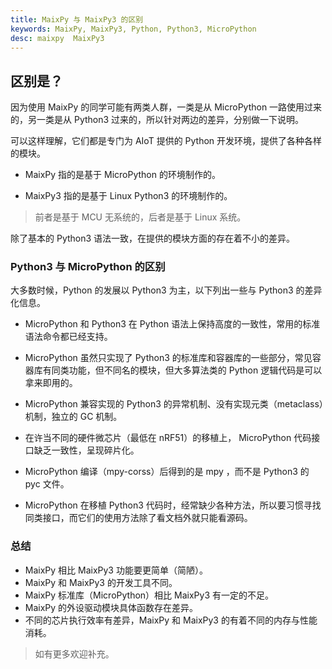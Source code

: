 ```yaml
---
title: MaixPy 与 MaixPy3 的区别
keywords: MaixPy, MaixPy3, Python, Python3, MicroPython
desc: maixpy  MaixPy3
---
```


## 区别是？

因为使用 MaixPy 的同学可能有两类人群，一类是从 MicroPython 一路使用过来的，另一类是从 Python3 过来的，所以针对两边的差异，分别做一下说明。

可以这样理解，它们都是专门为 AIoT 提供的 Python 开发环境，提供了各种各样的模块。

- MaixPy 指的是基于 MicroPython 的环境制作的。

- MaixPy3 指的是基于 Linux Python3 的环境制作的。

> 前者是基于 MCU 无系统的，后者是基于 Linux 系统。

除了基本的 Python3 语法一致，在提供的模块方面的存在着不小的差异。

### Python3 与 MicroPython 的区别

大多数时候，Python 的发展以 Python3 为主，以下列出一些与 Python3 的差异化信息。

- MicroPython 和 Python3 在 Python 语法上保持高度的一致性，常用的标准语法命令都已经支持。

- MicroPython 虽然只实现了 Python3 的标准库和容器库的一些部分，常见容器库有同类功能，但不同名的模块，但大多算法类的 Python 逻辑代码是可以拿来即用的。

- MicroPython 兼容实现的 Python3 的异常机制、没有实现元类（metaclass）机制，独立的 GC 机制。

- 在许当不同的硬件微芯片（最低在 nRF51）的移植上， MicroPython 代码接口缺乏一致性，呈现碎片化。

- MicroPython 编译（mpy-corss）后得到的是 mpy ，而不是 Python3 的 pyc 文件。

- MicroPython 在移植 Python3 代码时，经常缺少各种方法，所以要习惯寻找同类接口，而它们的使用方法除了看文档外就只能看源码。

### 总结

- MaixPy 相比 MaixPy3 功能要更简单（简陋）。
- MaixPy 和 MaixPy3 的开发工具不同。
- MaixPy 标准库（MicroPython）相比 MaixPy3 有一定的不足。
- MaixPy 的外设驱动模块具体函数存在差异。
- 不同的芯片执行效率有差异，MaixPy 和 MaixPy3 的有着不同的内存与性能消耗。

> 如有更多欢迎补充。
